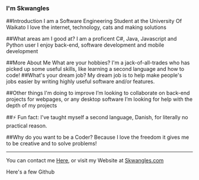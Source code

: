 ### I'm Skwangles

##Introduction
              I am a Software Engineering Student at the University Of Waikato
              I love the internet, technology, cats and making solutions

##What areas am I good at?
 I am a proficent C#, Java, Javascript and Python user
 I enjoy back-end, software development and mobile development

##More About Me
  What are your hobbies?
  I'm a jack-of-all-trades who has picked up some useful skills, like learning a second language and how to code!
##What's your dream job?
  My dream job is to help make people's jobs easier by writing highly useful software and/or features.

##Other things I'm doing to improve
I’m looking to collaborate on back-end projects for webpages, or any desktop software
I’m looking for help with the depth of my projects

##⚡ Fun fact: 
I've taught myself a second language, Danish, for literally no practical reason.

##Why do you want to be a Coder?</h2>
  Because I love the freedom it gives me to be creative and to solve problems!

---

You can contact me [Here](mailto:skwangles@gmail.com?subject=[Contacting%20You%20From%20Github!]), or visit my Website at [Skwangles.com](Skwangles.com)

Here's a few Github 


